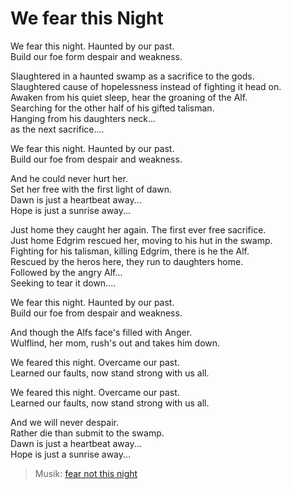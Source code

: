 # We fear this Night

We fear this night. Haunted by our past.\
Build our foe form despair and weakness.

Slaughtered in a haunted swamp as a sacrifice to the gods.\
Slaughtered cause of hopelessness instead of fighting it head on.\
Awaken from his quiet sleep, hear the groaning of the Alf.\
Searching for the other half of his gifted talisman.\
Hanging from his daughters neck...\
as the next sacrifice....

We fear this night. Haunted by our past.\
Build our foe from despair and weakness.

And he could never hurt her.\
Set her free with the first light of dawn.\
Dawn is just a heartbeat away...\
Hope is just a sunrise away...

Just home they caught her again. The first ever free sacrifice.\
Just home Edgrim rescued her, moving to his hut in the swamp.\
Fighting for his talisman, killing Edgrim, there is he the Alf.\
Rescued by the heros here, they run to daughters home.\
Followed by the angry Alf...\
Seeking to tear it down....

We fear this night. Haunted by our past.\
Build our foe from despair and weakness.

And though the Alfs face's filled with Anger.\
Wulflind, her mom, rush's out and takes him down.

We feared this night. Overcame our past.\
Learned our faults, now stand strong with us all.

We feared this night. Overcame our past.\
Learned our faults, now stand strong with us all.

And we will never despair.\
Rather die than submit to the swamp.\
Dawn is just a heartbeat away...\
Hope is just a sunrise away...

> Musik: [fear not this night](https://musescore.com/a_nguyen/fear_not_this_night)
